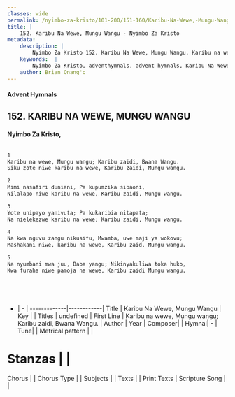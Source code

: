 ```yaml
---
classes: wide
permalink: /nyimbo-za-kristo/101-200/151-160/Karibu-Na-Wewe,-Mungu-Wangu/
title: |
    152. Karibu Na Wewe, Mungu Wangu - Nyimbo Za Kristo
metadata:
    description: |
        Nyimbo Za Kristo 152. Karibu Na Wewe, Mungu Wangu. Karibu na wewe, Mungu wangu; Karibu zaidi, Bwana Wangu. Siku zote niwe karibu na wewe, Karibu zaidi, Mungu wangu.  
    keywords:  |
        Nyimbo Za Kristo, adventhymnals, advent hymnals, Karibu Na Wewe, Mungu Wangu, Karibu na wewe, Mungu wangu; Karibu zaidi, Bwana Wangu.. 
    author: Brian Onang'o
---
```


#### Advent Hymnals
## 152. KARIBU NA WEWE, MUNGU WANGU
####  Nyimbo Za Kristo,

```txt

1
Karibu na wewe, Mungu wangu; Karibu zaidi, Bwana Wangu.
Siku zote niwe karibu na wewe, Karibu zaidi, Mungu wangu.

2
Mimi nasafiri duniani, Pa kupumzika sipaoni,
Nilalapo niwe karibu na wewe, Karibu zaidi, Mungu wangu.

3
Yote unipayo yanivuta; Pa kukaribia nitapata;
Na nielekezwe karibu na wewe; Karibu zaidi, Mungu wangu.

4
Na kwa nguvu zangu nikusifu, Mwamba, uwe maji ya wokovu;
Mashakani niwe, karibu na wewe, Karibu zaid, Mungu wangu.

5
Na nyumbani mwa juu, Baba yangu; Nikinyakuliwa toka huko,
Kwa furaha niwe pamoja na wewe, Karibu zaidi Mungu wangu.






```

- |   -  |
-------------|------------|
Title | Karibu Na Wewe, Mungu Wangu |
Key |  |
Titles | undefined |
First Line | Karibu na wewe, Mungu wangu; Karibu zaidi, Bwana Wangu. |
Author | 
Year | 
Composer| |
Hymnal|  - |
Tune|  |
Metrical pattern | |
# Stanzas |  |
Chorus |  |
Chorus Type |  |
Subjects | |
Texts |  |
Print Texts | 
Scripture Song |  |
    

